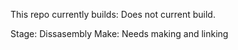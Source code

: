 
This repo currently builds: Does not current build.

Stage: Dissasembly
Make: Needs making and linking

